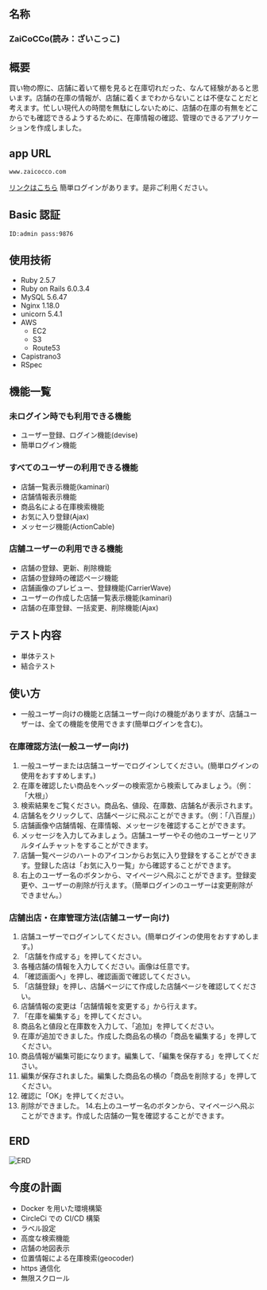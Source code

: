 ## 名称

### ZaiCoCCo(読み：ざいこっこ)

## 概要

買い物の際に、店舗に着いて棚を見ると在庫切れだった、なんて経験があると思います。店舗の在庫の情報が、店舗に着くまでわからないことは不便なことだと考えます。忙しい現代人の時間を無駄にしないために、店舗の在庫の有無をどこからでも確認できるようするために、在庫情報の確認、管理のできるアプリケーションを作成しました。

## app URL

```
www.zaicocco.com
```

[リンクはこちら](http://www.zaicocco.com)
簡単ログインがあります。是非ご利用ください。

## Basic 認証

```
ID:admin pass:9876
```

## 使用技術

- Ruby 2.5.7
- Ruby on Rails 6.0.3.4
- MySQL 5.6.47 
- Nginx 1.18.0
- unicorn 5.4.1
- AWS
  - EC2
  - S3
  - Route53
- Capistrano3
- RSpec

## 機能一覧

### 未ログイン時でも利用できる機能

- ユーザー登録、ログイン機能(devise)
- 簡単ログイン機能

### すべてのユーザーの利用できる機能

- 店舗一覧表示機能(kaminari)
- 店舗情報表示機能
- 商品名による在庫検索機能
- お気に入り登録(Ajax)
- メッセージ機能(ActionCable)

### 店舗ユーザーの利用できる機能

- 店舗の登録、更新、削除機能
- 店舗の登録時の確認ページ機能
- 店舗画像のプレビュー、登録機能(CarrierWave)
- ユーザーの作成した店舗一覧表示機能(kaminari)
- 店舗の在庫登録、一括変更、削除機能(Ajax)

## テスト内容

- 単体テスト
- 結合テスト

## 使い方

- 一般ユーザー向けの機能と店舗ユーザー向けの機能がありますが、店舗ユーザーは、全ての機能を使用できます(簡単ログインを含む)。

### 在庫確認方法(一般ユーザー向け)

1. 一般ユーザーまたは店舗ユーザーでログインしてください。(簡単ログインの使用をおすすめします。)
2. 在庫を確認したい商品をヘッダーの検索窓から検索してみましょう。（例：「大根」）
3. 検索結果をご覧ください。商品名、値段、在庫数、店舗名が表示されます。
4. 店舗名をクリックして、店舗ページに飛ぶことができます。（例：「八百屋」）
5. 店舗画像や店舗情報、在庫情報、メッセージを確認することができます。
6. メッセージを入力してみましょう。店舗ユーザーやその他のユーザーとリアルタイムチャットをすることができます。
7. 店舗一覧ページのハートのアイコンからお気に入り登録をすることができます。登録した店は「お気に入り一覧」から確認することができます。
8. 右上のユーザー名のボタンから、マイページへ飛ぶことができます。登録変更や、ユーザーの削除が行えます。（簡単ログインのユーザーは変更削除ができません。）

### 店舗出店・在庫管理方法(店舗ユーザー向け)

1. 店舗ユーザーでログインしてください。(簡単ログインの使用をおすすめします。)
2. 「店舗を作成する」を押してください。
3. 各種店舗の情報を入力してください。画像は任意です。
4. 「確認画面へ」を押し、確認画面で確認してください。
5. 「店舗登録」を押し、店舗ページにて作成した店舗ページを確認してください。
6. 店舗情報の変更は「店舗情報を変更する」から行えます。
7. 「在庫を編集する」を押してください。
8. 商品名と値段と在庫数を入力して、「追加」を押してください。
9. 在庫が追加できました。作成した商品名の横の「商品を編集する」を押してください。
10. 商品情報が編集可能になります。編集して、「編集を保存する」を押してください。
11. 編集が保存されました。編集した商品名の横の「商品を削除する」を押してください。
12. 確認に「OK」を押してください。
13. 削除ができました。 14.右上のユーザー名のボタンから、マイページへ飛ぶことができます。作成した店舗の一覧を確認することができます。

## ERD

![ERD](https://user-images.githubusercontent.com/62154444/105213599-3fe11300-5b92-11eb-8321-9578e415b9a5.png)

## 今度の計画

- Docker を用いた環境構築
- CircleCi での CI/CD 構築
- ラベル設定
- 高度な検索機能
- 店舗の地図表示
- 位置情報による在庫検索(geocoder)
- https 通信化
- 無限スクロール
